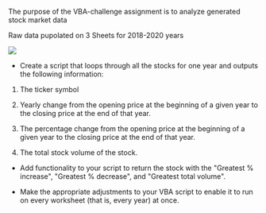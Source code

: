 The purpose of the VBA-challenge assignment is to analyze generated stock market data

Raw data pupolated on 3 Sheets for 2018-2020 years

![](images/Raw%20data.png)

- Create a script that loops through all the stocks for one year and outputs the following information:

1. The ticker symbol

2. Yearly change from the opening price at the beginning of a given year to the closing price at the end of that year.

3. The percentage change from the opening price at the beginning of a given year to the closing price at the end of that year.

4. The total stock volume of the stock. 



- Add functionality to your script to return the stock with the "Greatest % increase", "Greatest % decrease", and "Greatest total volume". 

- Make the appropriate adjustments to your VBA script to enable it to run on every worksheet (that is, every year) at once.
